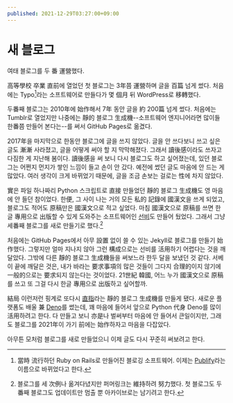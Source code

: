 ```yaml
---
published: 2021-12-29T03:27:00+09:00
---
```

새 블로그
=========

여태 블로그를 두 番 運營했다.

高等學校 卒業 直前에 열었던 첫 블로그는 3年쯤 運營하며 글을 百篇 넘게 썼다.
처음에는 Typo[^1]라는 소프트웨어로 만들다가 몇 個月 뒤 WordPress로 移轉했다.

두番째 블로그는 2010年에 始作해서 7年 동안 글을 約 200篇 넘게 썼다.  처음에는
Tumblr로 열었지만 나중에는 靜的 블로그 生成機--소프트웨어 엔지니어라면 많이들
한番쯤 만들어 본다는--를 써서 GitHub Pages로 옮겼다.

2017年을 마지막으로 한동안 블로그에 글을 쓰지 않았다. 글을 안 쓰다보니 쓰고 싶은
글도 漸漸 사라졌고, 글을 어떻게 써야 할 지 막막해졌다.  그래서 讀後感이라도
쓰자고 다짐한 게 지난해 봄이다. 讀後感을 써 보니 다시 블로그도 하고 싶어졌는데,
있던 블로그는 어쩐지 먼지가 쌓인 느낌이 들고 손이 안 갔다.  예전에 썼던
글도 마음에 안 드는 게 많았다.  여러 생각이 크게 바뀌었기 때문에, 글을 조금
손보는 걸로는 性에 차지 않았다.

實은 파일 하나짜리 Python 스크립트로 直接 만들었던 靜的 블로그 生成機도 영
마음에 안 들던 참이었다.  한便, 그 사이 나는 거의 모든 私的 記錄에 國漢文을
쓰게 되었고, 블로그도 적어도 原稿만은 國漢文으로 적고 싶었다.  마침 國漢文으로
原稿를 쓰면 한글 專用으로 出版할 수 있게 도와주는 소프트웨어인 [선비]도
만들어 뒀었다.  그래서 그냥 세番째 블로그를 새로 만들기로 했다.[^2]

처음에는 GitHub Pages에서 아무 設置 없이 쓸 수 있는 Jekyll로 블로그를 만들기
始作했다.  그렇지만 얼마 지나지 않아 그런 構成으로는 선비를 活用하기 어렵다는
것을 깨달았다.  그밖에 다른 靜的 블로그 生成機들을 써보느라 한두 달을 보냈던
것 같다.  서베이 끝에 깨달은 것은, 내가 바라는 要求事項의 많은 것들이
그다지 合理的이지 않기에 一般的으로는 要求되지 않는다는 것이었다.  21世紀 韓國,
어느 누가 國漢文으로 原稿를 쓰고 또 그걸 다시 한글 專用으로 出版하고 싶어할까.

結局 이런저런 핑계로 또다시 [直指]라는 靜的 블로그 生成機를 만들게 됐다.
새로운 플랫폼도 배울 兼 [Deno]를 썼는데, 꽤 마음에 들어서 앞으로 Python 代身
Deno를 많이 活用하려고 한다.  다 만들고 보니 亦是나 벌써부터 마음에 안 들어서
큰일이지만, 그래도 블로그를 2021年이 가기 前에는 始作하자고 마음을 다잡았다.

아무튼 모처럼 블로그를 새로 만들었으니 이제 글도 다시 꾸준히 써보려고 한다.

[^1]: 當時 流行하던 Ruby on Rails로 만들어진 블로깅 소프트웨어.
      이제는 [Publify]라는 이름으로 바뀌었다고 한다.

[^2]: 블로그를 세 次例나 옮겨다녔지만 퍼머링크는 維持하려 努力했다.  첫 블로그도
      두番째 블로그도 업데이트만 멈출 뿐 아카이브로는 남기려고 한다.

[Publify]: https://github.com/publify/publify
[선비]: https://github.com/dahlia/seonbi
[直指]: https://github.com/dahlia/jikji
[Deno]: https://deno.land/
